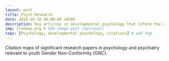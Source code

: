 ```yaml
---
layout: post
title: Psych Research
date: 2019-10-30 00:00:00 +0300
description: Key articles in developmental psychology that inform the modelling, diagnosis and treatment of pediatric GD # Add
img: treemap.png # Add image post (optional)
tags: [Psychology, developmental psychology, citations] # add tag
---
```


Citation maps of significant research papers in psychology and psychiatry relevant to youth Gender Non-Conformity (GNC).


